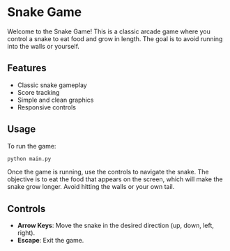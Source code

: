 # Snake Game

Welcome to the Snake Game! This is a classic arcade game where you control a snake to eat food and grow in length. The goal is to avoid running into the walls or yourself.

## Features

- Classic snake gameplay
- Score tracking
- Simple and clean graphics
- Responsive controls

## Usage

To run the game: 
   ```bash
   python main.py
   ```
Once the game is running, use the controls to navigate the snake. The objective is to eat the food that appears on the screen, which will make the snake grow longer. Avoid hitting the walls or your own tail.

## Controls

- **Arrow Keys**: Move the snake in the desired direction (up, down, left, right).
- **Escape**: Exit the game.

